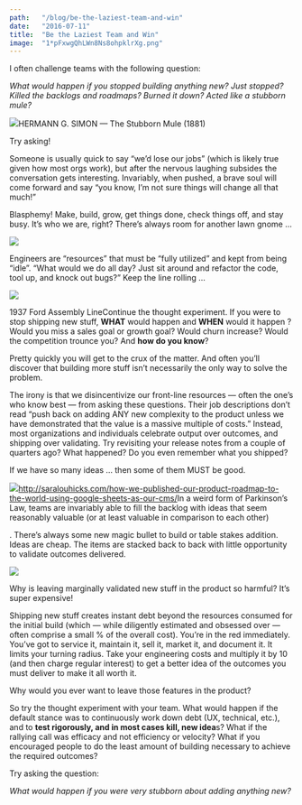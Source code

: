```yaml
---
path:	"/blog/be-the-laziest-team-and-win"
date:	"2016-07-11"
title:	"Be the Laziest Team and Win"
image:	"1*pFxwgQhLWn8Ns8ohpklrXg.png"
---
```


I often challenge teams with the following question:

*What would happen if you stopped building anything new? Just stopped? Killed the backlogs and roadmaps? Burned it down? Acted like a stubborn mule?*

![](/images/1*pFxwgQhLWn8Ns8ohpklrXg.png)HERMANN G. SIMON — The Stubborn Mule (1881)

Try asking!

Someone is usually quick to say “we’d lose our jobs” (which is likely true given how most orgs work), but after the nervous laughing subsides the conversation gets interesting. Invariably, when pushed, a brave soul will come forward and say “you know, I’m not sure things will change all that much!”

Blasphemy! Make, build, grow, get things done, check things off, and stay busy. It’s who we are, right? There’s always room for another lawn gnome …

![](/images/1*YVKxBy5UVhm_7TqtM5sBlQ.png)

Engineers are “resources” that must be “fully utilized” and kept from being “idle”. “What would we do all day? Just sit around and refactor the code, tool up, and knock out bugs?” Keep the line rolling …

![](/images/1*pNkisQVNZtARLm9L2GcV2g.png)

1937 Ford Assembly LineContinue the thought experiment. If you were to stop shipping new stuff, **WHAT** would happen and **WHEN** would it happen ? Would you miss a sales goal or growth goal? Would churn increase? Would the competition trounce you? And **how do you know**?

Pretty quickly you will get to the crux of the matter. And often you’ll discover that building more stuff isn’t necessarily the only way to solve the problem.

The irony is that we disincentivize our front-line resources — often the one’s who know best — from asking these questions. Their job descriptions don’t read “push back on adding ANY new complexity to the product unless we have demonstrated that the value is a massive multiple of costs.” Instead, most organizations and individuals celebrate output over outcomes, and shipping over validating. Try revisiting your release notes from a couple of quarters ago? What happened? Do you even remember what you shipped?

If we have so many ideas … then some of them MUST be good.

![](/images/1*W6IKuM0gqkkpSmOYHHISzQ.png)<http://saralouhicks.com/how-we-published-our-product-roadmap-to-the-world-using-google-sheets-as-our-cms/>In a weird form of Parkinson’s Law, teams are invariably able to fill the backlog with ideas that seem reasonably valuable (or at least valuable in comparison to each other)

. There’s always some new magic bullet to build or table stakes addition. Ideas are cheap. The items are stacked back to back with little opportunity to validate outcomes delivered.

![](/images/1*jgAybmCcKRPL7TeOAxsU_g.png)

Why is leaving marginally validated new stuff in the product so harmful? It’s super expensive!

Shipping new stuff creates instant debt beyond the resources consumed for the initial build (which — while diligently estimated and obsessed over — often comprise a small % of the overall cost). You’re in the red immediately. You’ve got to service it, maintain it, sell it, market it, and document it. It limits your turning radius. Take your engineering costs and multiply it by 10 (and then charge regular interest) to get a better idea of the outcomes you must deliver to make it all worth it.

Why would you ever want to leave those features in the product?

So try the thought experiment with your team. What would happen if the default stance was to continuously work down debt (UX, technical, etc.), and to **test rigorously, and in most cases kill, new idea**s? What if the rallying call was efficacy and not efficiency or velocity? What if you encouraged people to do the least amount of building necessary to achieve the required outcomes?

Try asking the question:

*What would happen if you were very stubborn about adding anything new?*

